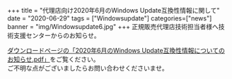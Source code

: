 +++
title = "代理店向け2020年6月のWindows Update互換性情報に関して"
date = "2020-06-29"
tags = ["Windowsupdate"]
categories=["news"]
banner = "img/Windowsupdate6.jpg"
+++
正規販売代理店技術担当者様へ技術支援センターからのお知らせ。  
<!--more-->


[ダウンロードページの「2020年6月のWindows Update互換性情報についてのお知らせ.pdf」](https://www.kitasp.com/downloads/)をご覧ください。  
ご不明な点がございましたらお問い合わせくださいませ。

